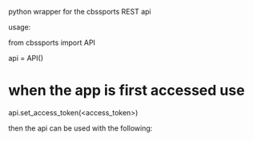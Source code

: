 python wrapper for the cbssports REST api


usage:

from cbssports import API

api = API()

# when the app is first accessed use
api.set_access_token(<access_token>)

then the api can be used with the following:
